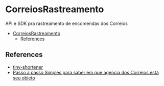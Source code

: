 # CorreiosRastreamento
API e SDK pra rastreamento de encomendas dos Correios

- [CorreiosRastreamento](#correiosrastreamento)
  - [References](#references)

## References

- [tiny-shortener](https://github.com/Fazendaaa/tiny-shortener)
- [Passo a passo Simples para saber em que agencia dos Correios está seu objeto](https://rastreamentocorreios.tv/passo-a-passo-simples-para-saber-em-que-agencia-dos-correios-esta-seu-objeto/)
